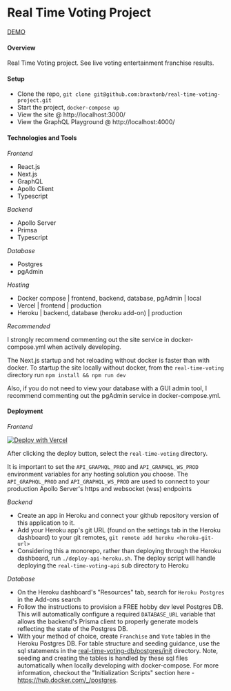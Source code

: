 # Real Time Voting Project

[DEMO](https://real-time-voting-project.vercel.app/)

#### Overview

Real Time Voting project. See live voting entertainment franchise results.

#### Setup

* Clone the repo, `git clone git@github.com:braxtonb/real-time-voting-project.git`
* Start the project, `docker-compose up`
* View the site @ http://localhost:3000/
* View the GraphQL Playground @ http://localhost:4000/

#### Technologies and Tools

*Frontend*
- React.js
- Next.js
- GraphQL
- Apollo Client
- Typescript

*Backend*
- Apollo Server
- Primsa
- Typescript

*Database*
- Postgres
- pgAdmin

*Hosting*
- Docker compose | frontend, backend, database, pgAdmin | local
- Vercel | frontend | production
- Heroku | backend, database (heroku add-on) | production

*Recommended*

I strongly recommend commenting out the site service in docker-compose.yml when actively developing.

The Next.js startup and hot reloading without docker is faster than with docker. To startup the site locally without docker, from the `real-time-voting` directory run `npm install && npm run dev`

Also, if you do not need to view your database with a GUI admin tool, I recommend commenting out the pgAdmin service in docker-compose.yml.

#### Deployment

*Frontend*

[![Deploy with Vercel](https://vercel.com/button)](https://vercel.com/new/git/external?repository-url=https%3A%2F%2Fgithub.com%2Fbraxtonb%2Freal-time-voting-project&env=API_GRAPHQL_PROD,API_GRAPHQL_WS_PROD&envDescription=The%20API_GRAPHQL_PROD%20and%20API_GRAPHQL_WS_PROD%20are%20used%20to%20connect%20to%20your%20production%20Apollo%20Server's%20https%20and%20websocket%20(wss)%20endpoints)

After clicking the deploy button, select the `real-time-voting` directory.

It is important to set the `API_GRAPHQL_PROD` and `API_GRAPHQL_WS_PROD` environment variables for any hosting solution you choose. The `API_GRAPHQL_PROD` and `API_GRAPHQL_WS_PROD` are used to connect to your production Apollo Server's https and websocket (wss) endpoints

*Backend*

- Create an app in Heroku and connect your github repository version of this application to it.
- Add your Heroku app's git URL (found on the settings tab in the Heroku dashboard) to your git remotes, `git remote add heroku <heroku-git-url>`
- Considering this a monorepo, rather than deploying through the Heroku dashboard, run `./deploy-api-heroku.sh`. The deploy script will handle deploying the `real-time-voting-api` sub directory to Heroku

*Database*

- On the Heroku dashboard's "Resources" tab, search for `Heroku Postgres` in the Add-ons search
- Follow the instructions to provision a FREE hobby dev level Postgres DB. This will automatically configure a required `DATABASE_URL` variable that allows the backend's Prisma client to properly generate models reflecting the state of the Postgres DB.
- With your method of choice, create `Franchise` and `Vote` tables in the Heroku Postgres DB. For table structure and seeding guidance, use the sql statements in the [real-time-voting-db/postgres/init](https://github.com/braxtonb/real-time-voting-project/blob/master/real-time-voting-db/postgres/init/) directory. Note, seeding and creating the tables is handled by these sql files automatically when locally developing with docker-compose. For more information, checkout the "Initialization Scripts" section here - https://hub.docker.com/_/postgres.